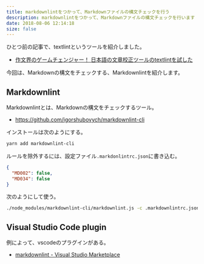 ```yaml
---
title: markdownlintをつかって、Markdownファイルの構文チェックを行う
description: markdownlintをつかって、Markdownファイルの構文チェックを行います
date: 2018-08-06 12:14:18
size: false
---
```


ひとつ前の記事で、textlintというツールを紹介しました。

- [作文界のゲームチェンジャー！ 日本語の文章校正ツールのtextlintを試した](https://futurismo.biz/use-textlint-for-markdown/)
  
今回は、Markdownの構文をチェックする、Markdownlintを紹介します。

## Markdownlint

Markdownlintとは、Markdownの構文をチェックするツール。

- https://github.com/igorshubovych/markdownlint-cli

インストールは次のようにする。

```bash
yarn add markdownlint-cli
```

ルールを除外するには、設定ファイル`.markdonlintrc.json`に書き込む。

```json
{
  "MD002": false,
  "MD034": false
}
```

次のようにして使う。

```bash
./node_modules/markdownlint-cli/markdownlint.js -c .markdownlintrc.json filename.md
```

## Visual Studio Code plugin

例によって、vscodeのプラグインがある。

- [markdownlint \- Visual Studio Marketplace](https://marketplace.visualstudio.com/items?itemName=DavidAnson.vscode-markdownlint)
